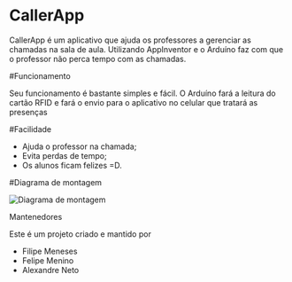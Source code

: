 CallerApp
==========

CallerApp é um aplicativo que ajuda os professores a gerenciar as chamadas na sala de aula. Utilizando AppInventor e o Arduíno faz com que o professor não perca tempo com as chamadas.

#Funcionamento

Seu funcionamento é bastante simples e fácil. O Arduíno fará a leitura do cartão RFID e fará o envio para o aplicativo no celular que tratará as presenças

#Facilidade

 * Ajuda o professor na chamada;
 * Evita perdas de tempo;
 * Os alunos ficam felizes =D.

#Diagrama de montagem

![Diagrama de montagem](https://trello-attachments.s3.amazonaws.com/5819511fb8243d115c9155d1/582a30ee2134c059c06e5543/de89d2652baec330527fba7b24ef3e6a/controle_.png)

Mantenedores

Este é um projeto criado e mantido por

  * Filipe Meneses
  * Felipe Menino
  * Alexandre Neto
